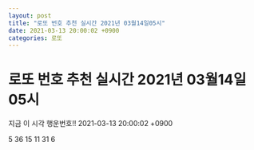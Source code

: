 ```yaml
---
layout: post
title: "로또 번호 추천 실시간 2021년 03월14일05시"
date: 2021-03-13 20:00:02 +0900
categories: 로또
---
```


# 로또 번호 추천 실시간 2021년 03월14일05시

지금 이 시각 행운번호!! 2021-03-13 20:00:02 +0900

 5  36  15  11  31  6 

